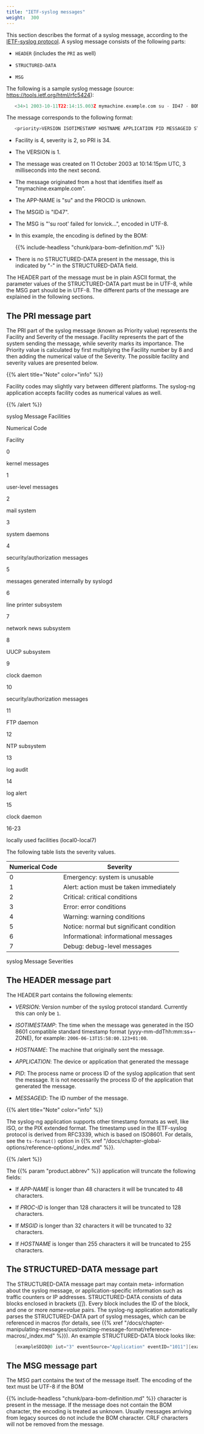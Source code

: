 ```yaml
---
title: "IETF-syslog messages"
weight:  300
---
```

<!-- DISCLAIMER: This file is based on the syslog-ng Open Source Edition documentation https://github.com/balabit/syslog-ng-ose-guides/commit/2f4a52ee61d1ea9ad27cb4f3168b95408fddfdf2 and is used under the terms of The syslog-ng Open Source Edition Documentation License. The file has been modified by Axoflow. -->

This section describes the format of a syslog message, according to the [IETF-syslog protocol](https://tools.ietf.org/html/rfc5424). A syslog message consists of the following parts:

  - `HEADER` (includes the `PRI` as well)

  - `STRUCTURED-DATA`

  - `MSG`

The following is a sample syslog message (source: https://tools.ietf.org/html/rfc5424):

```c
   <34>1 2003-10-11T22:14:15.003Z mymachine.example.com su - ID47 - BOM'su root' failed for lonvick on /dev/pts/8

```

The message corresponds to the following format:

```c
   <priority>VERSION ISOTIMESTAMP HOSTNAME APPLICATION PID MESSAGEID STRUCTURED-DATA MSG

```

  - Facility is 4, severity is 2, so PRI is 34.

  - The VERSION is 1.

  - The message was created on 11 October 2003 at 10:14:15pm UTC, 3 milliseconds into the next second.

  - The message originated from a host that identifies itself as "mymachine.example.com".

  - The APP-NAME is "su" and the PROCID is unknown.

  - The MSGID is "ID47".

  - The MSG is "'su root' failed for lonvick...", encoded in UTF-8.

  - In this example, the encoding is defined by the BOM:
    
    {{% include-headless "chunk/para-bom-definition.md" %}}

  - There is no STRUCTURED-DATA present in the message, this is indicated by "-" in the STRUCTURED-DATA field.

The HEADER part of the message must be in plain ASCII format, the parameter values of the STRUCTURED-DATA part must be in UTF-8, while the MSG part should be in UTF-8. The different parts of the message are explained in the following sections.


## The PRI message part

The PRI part of the syslog message (known as Priority value) represents the Facility and Severity of the message. Facility represents the part of the system sending the message, while severity marks its importance. The Priority value is calculated by first multiplying the Facility number by 8 and then adding the numerical value of the Severity. The possible facility and severity values are presented below.

{{% alert title="Note" color="info" %}}

Facility codes may slightly vary between different platforms. The syslog-ng application accepts facility codes as numerical values as well.

{{% /alert %}}

syslog Message Facilities

Numerical Code


Facility

0

kernel messages

1

user-level messages

2

mail system

3

system daemons

4

security/authorization messages

5

messages generated internally by syslogd

6

line printer subsystem

7

network news subsystem

8

UUCP subsystem

9

clock daemon

10

security/authorization messages

11

FTP daemon

12

NTP subsystem

13

log audit

14

log alert

15

clock daemon

16-23

locally used facilities (local0-local7)

The following table lists the severity values.

| Numerical Code | Severity                                 |
| -------------- | ---------------------------------------- |
| 0              | Emergency: system is unusable            |
| 1              | Alert: action must be taken immediately  |
| 2              | Critical: critical conditions            |
| 3              | Error: error conditions                  |
| 4              | Warning: warning conditions              |
| 5              | Notice: normal but significant condition |
| 6              | Informational: informational messages    |
| 7              | Debug: debug-level messages              |

syslog Message Severities


## The HEADER message part

The HEADER part contains the following elements:

  - *VERSION*: Version number of the syslog protocol standard. Currently this can only be `1`.

  - *ISOTIMESTAMP*: The time when the message was generated in the ISO 8601 compatible standard timestamp format (yyyy-mm-ddThh:mm:ss+-ZONE), for example: `2006-06-13T15:58:00.123+01:00`.

  - *HOSTNAME*: The machine that originally sent the message.

  - *APPLICATION*: The device or application that generated the message

  - *PID*: The process name or process ID of the syslog application that sent the message. It is not necessarily the process ID of the application that generated the message.

  - *MESSAGEID*: The ID number of the message.

{{% alert title="Note" color="info" %}}

The syslog-ng application supports other timestamp formats as well, like ISO, or the PIX extended format. The timestamp used in the IETF-syslog protocol is derived from RFC3339, which is based on ISO8601. For details, see the `ts-format()` option in {{% xref "/docs/chapter-global-options/reference-options/_index.md" %}}.

{{% /alert %}}

The {{% param "product.abbrev" %}} application will truncate the following fields:

  - If *APP-NAME* is longer than 48 characters it will be truncated to 48 characters.

  - If *PROC-ID* is longer than 128 characters it will be truncated to 128 characters.

  - If *MSGID* is longer than 32 characters it will be truncated to 32 characters.

  - If *HOSTNAME* is longer than 255 characters it will be truncated to 255 characters.



## The STRUCTURED-DATA message part

The STRUCTURED-DATA message part may contain meta- information about the syslog message, or application-specific information such as traffic counters or IP addresses. STRUCTURED-DATA consists of data blocks enclosed in brackets (*[]*). Every block includes the ID of the block, and one or more *name=value* pairs. The syslog-ng application automatically parses the STRUCTURED-DATA part of syslog messages, which can be referenced in macros (for details, see {{% xref "/docs/chapter-manipulating-messages/customizing-message-format/reference-macros/_index.md" %}}). An example STRUCTURED-DATA block looks like:

```c
   [exampleSDID@0 iut="3" eventSource="Application" eventID="1011"][examplePriority@0 class="high"]

```



## The MSG message part

The MSG part contains the text of the message itself. The encoding of the text must be UTF-8 if the BOM

{{% include-headless "chunk/para-bom-definition.md" %}} character is present in the message. If the message does not contain the BOM character, the encoding is treated as unknown. Usually messages arriving from legacy sources do not include the BOM character. CRLF characters will not be removed from the message.

